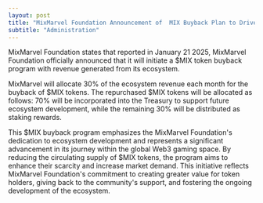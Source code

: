 ```yaml
---
layout: post
title: "MixMarvel Foundation Announcement of  MIX Buyback Plan to Drive Sustainable Ecosystem Growth MixMarvel"
subtitle: "Administration"
---
```


MixMarvel Foundation states that reported in January 21 2025, MixMarvel Foundation officially announced that it will initiate a $MIX token buyback program with revenue generated from its ecosystem. 

MixMarvel will allocate 30% of the ecosystem revenue each month for the buyback of $MIX tokens. The repurchased $MIX tokens will be allocated as follows: 70% will be incorporated into the Treasury to support future ecosystem development, while the remaining 30% will be distributed as staking rewards.

This $MIX buyback program emphasizes the MixMarvel Foundation's dedication to ecosystem development and represents a significant advancement in its journey within the global Web3 gaming space. By reducing the circulating supply of $MIX tokens, the program aims to enhance their scarcity and increase market demand. This initiative reflects MixMarvel Foundation's commitment to creating greater value for token holders, giving back to the community's support, and fostering the ongoing development of the ecosystem.


